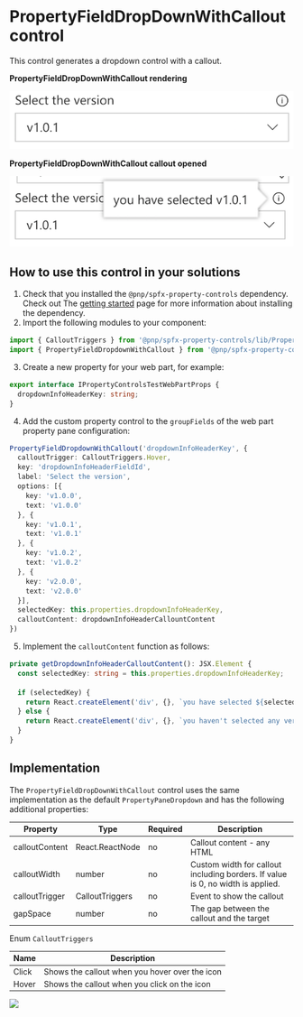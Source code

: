 # PropertyFieldDropDownWithCallout control

This control generates a dropdown control with a callout.

**PropertyFieldDropDownWithCallout rendering**

![Dropdown with callout](../assets/dropdownwithcallout.png)


**PropertyFieldDropDownWithCallout callout opened**

![Dropdown with callout opened](../assets/dropdownwithcallout-open.png)

## How to use this control in your solutions

1. Check that you installed the `@pnp/spfx-property-controls` dependency. Check out The [getting started](../#getting-started) page for more information about installing the dependency.
2. Import the following modules to your component:

```TypeScript
import { CalloutTriggers } from '@pnp/spfx-property-controls/lib/PropertyFieldHeader';
import { PropertyFieldDropdownWithCallout } from '@pnp/spfx-property-controls/lib/PropertyFieldDropdownWithCallout';
```

3. Create a new property for your web part, for example:

```TypeScript
export interface IPropertyControlsTestWebPartProps {
  dropdownInfoHeaderKey: string;
}
```

4. Add the custom property control to the `groupFields` of the web part property pane configuration:

```TypeScript
PropertyFieldDropdownWithCallout('dropdownInfoHeaderKey', {
  calloutTrigger: CalloutTriggers.Hover,
  key: 'dropdownInfoHeaderFieldId',
  label: 'Select the version',
  options: [{
    key: 'v1.0.0',
    text: 'v1.0.0'
  }, {
    key: 'v1.0.1',
    text: 'v1.0.1'
  }, {
    key: 'v1.0.2',
    text: 'v1.0.2'
  }, {
    key: 'v2.0.0',
    text: 'v2.0.0'
  }],
  selectedKey: this.properties.dropdownInfoHeaderKey,
  calloutContent: dropdownInfoHeaderCallountContent
})
```

5. Implement the `calloutContent` function as follows:

```TypeScript
private getDropdownInfoHeaderCalloutContent(): JSX.Element {
  const selectedKey: string = this.properties.dropdownInfoHeaderKey;

  if (selectedKey) {
    return React.createElement('div', {}, `you have selected ${selectedKey}`);
  } else {
    return React.createElement('div', {}, `you haven't selected any version`);
  }
}
```

## Implementation

The `PropertyFieldDropDownWithCallout` control uses the same implementation as the default `PropertyPaneDropdown` and has the following additional properties:

| Property | Type | Required | Description |
| ---- | ---- | ---- | ---- |
| calloutContent | React.ReactNode | no | Callout content - any HTML |
| calloutWidth | number | no | Custom width for callout including borders. If value is 0, no width is applied. |
| calloutTrigger | CalloutTriggers | no | Event to show the callout |
| gapSpace | number | no | The gap between the callout and the target |

Enum `CalloutTriggers`

| Name | Description |
| ---- | ---- |
| Click | Shows the callout when you hover over the icon |
| Hover | Shows the callout when you click on the icon |


![](https://telemetry.sharepointpnp.com/sp-dev-fx-property-controls/wiki/PropertyFieldDropDownWithCallout)
